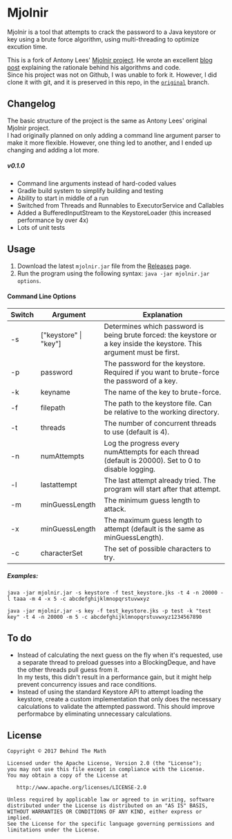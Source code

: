 # Mjolnir
Mjolnir is a tool that attempts to crack the password to a Java keystore or key using a brute force algorithm, using multi-threading to optimize excution time.

This is a fork of Antony Lees' [Mjolnir project](https://sourceforge.net/projects/mjolnir-utils/). He wrote an excellent [blog post](https://antonylees.blogspot.com/2012/05/how-i-brute-forced-my-own-keystore.html) explaining the rationale behind his algorithms and code.  
Since his project was not on Github, I was unable to fork it. However, I did clone it with git, and it is preserved in this repo, in the [`original`](/tree/original) branch.

## Changelog
The basic structure of the project is the same as Antony Lees' original Mjolnir project.  
I had originally planned on only adding a command line argument parser to make it more flexible. However, one thing led to another, and I ended up changing and adding a lot more.

##### v0.1.0
- Command line arguments instead of hard-coded values
- Gradle build system to simplify building and testing
- Ability to start in middle of a run
- Switched from Threads and Runnables to ExecutorService and Callables
- Added a BufferedInputStream to the KeystoreLoader (this increased performance by over 4x)
- Lots of unit tests

## Usage
1. Download the latest `mjolnir.jar` file from the [Releases](/releases) page.
2. Run the program using the following syntax: `java -jar mjolnir.jar options`.

#### Command Line Options
| Switch | Argument | Explanation |
| ------ | -------- | ----------- |
| -s | ["keystore" \| "key"] | Determines which password is being brute forced: the keystore or a key inside the keystore. This argument must be first.
| -p | password | The password for the keystore. Required if you want to brute-force the password of a key.
| -k | keyname | The name of the key to brute-force.
| -f | filepath | The path to the keystore file. Can be relative to the working directory.
| -t | threads | The number of concurrent threads to use (default is 4).
| -n | numAttempts | Log the progress every numAttempts for each thread (default is 20000). Set to 0 to disable logging.
| -l | lastattempt | The last attempt already tried. The program will start after that attempt.
| -m | minGuessLength | The minimum guess length to attack.
| -x | minGuessLength | The maximum guess length to attempt (default is the same as minGuessLength).
| -c | characterSet | The set of possible characters to try.

##### Examples:
`java -jar mjolnir.jar -s keystore -f test_keystore.jks -t 4 -n 20000 -l taaa -m 4 -x 5 -c abcdefghijklmnopqrstuvwxyz`

`java -jar mjolnir.jar -s key -f test_keystore.jks -p test -k "test key" -t 4 -n 20000 -m 5 -c abcdefghijklmnopqrstuvwxyz1234567890`

## To do
- Instead of calculating the next guess on the fly when it's requested, use a separate thread to preload guesses into a BlockingDeque, and have the other threads pull guess from it.  
In my tests, this didn't result in a performance gain, but it might help prevent concurrency issues and race conditions.
- Instead of using the standard Keystore API to attempt loading the keystore, create a custom implementation that only does the necessary calculations to validate the attempted password. This should improve performabce by eliminating unnecessary calculations.

## License

    Copyright © 2017 Behind The Math

    Licensed under the Apache License, Version 2.0 (the "License");
    you may not use this file except in compliance with the License.
    You may obtain a copy of the License at

       http://www.apache.org/licenses/LICENSE-2.0

    Unless required by applicable law or agreed to in writing, software
    distributed under the License is distributed on an "AS IS" BASIS,
    WITHOUT WARRANTIES OR CONDITIONS OF ANY KIND, either express or implied.
    See the License for the specific language governing permissions and
    limitations under the License.